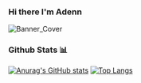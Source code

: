 ### Hi there I'm Adenn
![Banner_Cover](https://user-images.githubusercontent.com/34435675/109233554-d9f73500-77a8-11eb-8fa4-e2ddad072f82.jpg)
### Github Stats :bar_chart:
[![Anurag's GitHub stats](https://github-readme-stats.vercel.app/api?username=adenntumba&show_icons=true)](https://github.com/anuraghazra/github-readme-stats)
[![Top Langs](https://github-readme-stats.vercel.app/api/top-langs/?username=adenntumba&layout=compact)](https://github.com/anuraghazra/github-readme-stats)

<!--
**AdennTumba/adenntumba** is a ✨ _special_ ✨ repository because its `README.md` (this file) appears on your GitHub profile.

Here are some ideas to get you started:

- 🔭 I’m currently working on ...
- 🌱 I’m currently learning ...
- 👯 I’m looking to collaborate on ...
- 🤔 I’m looking for help with ...
- 💬 Ask me about ...
- 📫 How to reach me: ...
- 😄 Pronouns: ...
- ⚡ Fun fact: ...
-->
